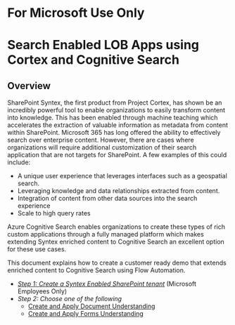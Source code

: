 # For Microsoft Use Only
# Search Enabled LOB Apps using Cortex and Cognitive Search
## Overview
SharePoint Syntex, the first product from Project Cortex, has shown be an incredibly powerful tool to enable organizations to easily transform content into knowledge.  This has been enabled through machine teaching which accelerates the extraction of valuable information as metadata from content within SharePoint.
Microsoft 365 has long offered the ability to effectively search over enterprise content.  However, there are cases where organizations will require additional customization of their search application that are not targets for SharePoint.  A few examples of this could include:
- A unique user experience that leverages interfaces such as a geospatial search.
- Leveraging knowledge and data relationships extracted from content.
- Integration of content from other data sources into the search experience
- Scale to high query rates

Azure Cognitive Search enables organizations to create these types of rich custom applications through a fully managed platform which makes extending Syntex enriched content to Cognitive Search an excellent option for these use cases.

This document explains how to create a customer ready demo that extends enriched content to Cognitive Search using Flow Automation.  

- [*Step 1: Create a Syntex Enabled SharePoint tenant*](https://github.com/liamca/Extending_SharePoint_Syntex_to_Cognitive_Search/blob/main/Create_Syntex_Enabled_SharePoint_Tenant.md) (Microsoft Employees Only)
- *Step 2: Choose one of the following*
  - [Create and Apply Document Understanding](https://github.com/liamca/Extending_SharePoint_Syntex_to_Cognitive_Search/blob/main/Create_and_Apply_Doc_Understanding.md)
  - [Create and Apply Forms Understanding](https://github.com/liamca/Extending_SharePoint_Syntex_to_Cognitive_Search/blob/main/Create_and_Apply_Forms_Understanding.md)
  
